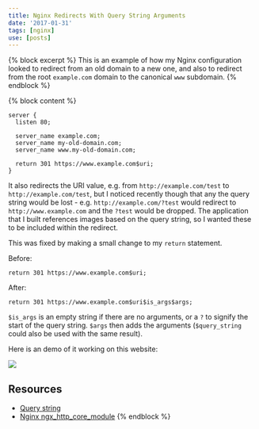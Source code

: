 ```yaml
---
title: Nginx Redirects With Query String Arguments
date: '2017-01-31'
tags: [nginx]
use: [posts]
---
```

{% block excerpt %}
This is an example of how my Nginx configuration looked to redirect from an old domain to a new one, and also to redirect from the root `example.com` domain to the canonical `www` subdomain.
{% endblock %}

{% block content %}
```language-nginx
server {
  listen 80;

  server_name example.com;
  server_name my-old-domain.com;
  server_name www.my-old-domain.com;

  return 301 https://www.example.com$uri;
}
```

It also redirects the URI value, e.g. from `http://example.com/test` to `http://example.com/test`, but I noticed recently though that any the query string would be lost - e.g. `http://example.com/?test` would redirect to `http://www.example.com` and the `?test` would be dropped. The application that I built references images based on the query string, so I wanted these to be included within the redirect.

This was fixed by making a small change to my `return` statement.

Before:

```language-nginx
return 301 https://www.example.com$uri;
```

After:

```language-nginx
return 301 https://www.example.com$uri$is_args$args;
```

`$is_args` is an empty string if there are no arguments, or a `?` to signify the start of the query string. `$args` then adds the arguments (`$query_string` could also be used with the same result).

Here is an demo of it working on this website:

![](/build/images/blog/nginx-redirect-with-args.gif)

## Resources

- [Query string](https://en.wikipedia.org/wiki/Query_string)
- [Nginx ngx_http_core_module](http://nginx.org/en/docs/http/ngx_http_core_module.html)
{% endblock %}
